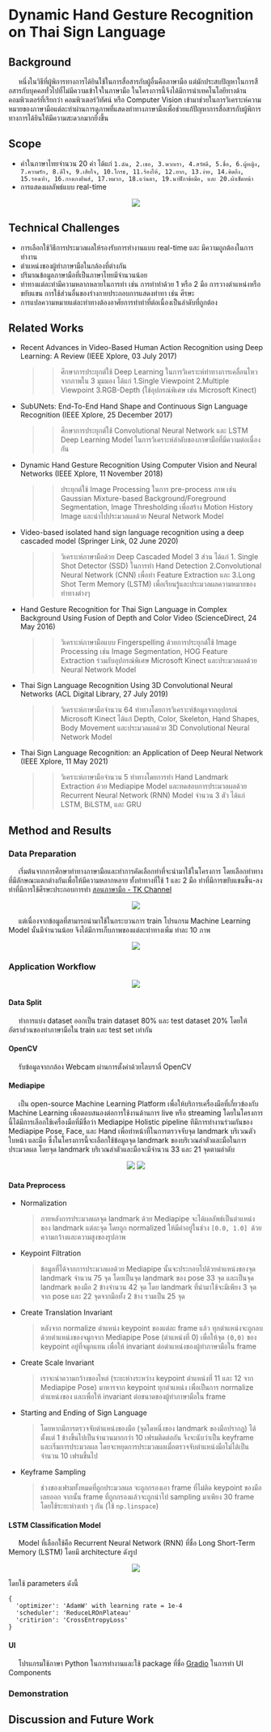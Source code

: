 # Dynamic Hand Gesture Recognition on Thai Sign Language

## Background

&nbsp;&nbsp;&nbsp;&nbsp;&nbsp;หนึ่งในวิธีที่ผู้พิการทางการได้ยินใช้ในการสื่อสารกับผู้อื่นคือภาษามือ แต่มักประสบปัญหาในการสือสารกับบุคคลทั่วไปที่ไม่มีความเข้าใจในภาษามือ ในโครงการนี้จึงได้มีการนำเทคโนโลยีทางด้านคอมพิวเตอร์ที่เรียกว่า คอมพิวเตอร์วิทัศน์ หรือ Computer Vision เข้ามาช่วยในการวิเคราะห์ความหมายของภาษามือแต่ละท่าผ่านการดูภาพที่แสดงท่าทางภาษามือเพื่อช่วยแก้ปัญหาการสื่อสารกับผู้พิการทางการได้ยินให้มีความสะดวกมากยิ่งขึ้น

## Scope

- คำในภาษาไทยจำนวน 20 คำ ได้แก่ `1.ฉัน, 2.เธอ, 3.พวกเรา, 4.สวัสดี, 5.ชื่อ, 6.ผู้หญิง, 7.ความรัก, 8.ดีใจ, 9.เสียใจ, 10.โกรธ, 11.ร้องไห้, 12.ยาก, 13.ง่าย, 14.คิดถึง, 15.รองเท้า, 16.กางเกงยีนส์, 17.หมวก, 18.แว่นตา, 19.นาฬิกาข้อมือ, และ 20.ผ้าเช็ดหน้า`
- การแสดงผลลัพธ์แบบ real-time

<p align="center">
<img src="/resources/readme/hand_sign_language.jpg">
</p>

## Technical Challenges

- การเลือกใช้วิธีการประมวลผลให้รองรับการทำงานแบบ real-time และ มีความถูกต้องในการทำงาน
- ตำแหน่งของผู้ทำภาษามือในกล้องที่ต่างกัน
- ปริมาณข้อมูลภาษามือที่เป็นภาษาไทยมีจำนวนน้อย
- ท่าทางแต่ละท่ามีความหลากหลายในการทำ เช่น การทำท่าด้วย 1 หรือ 2 มือ การวางตำแหน่งหรือขยับแขน การใช้ส่วนอื่นของร่างกายประกอบการแสดงท่าทา เช่น ศีรษะ
- การแปลความหมายแต่ละท่าทางต้องอาศัยการทำท่าที่ต่อเนื่องเป็นลำดับที่ถูกต้อง

## Related Works

- Recent Advances in Video-Based Human Action Recognition using Deep Learning: A Review
  (IEEE Xplore, 03 July 2017)
  > > ศึกษาการประยุกต์ใช้ Deep Learning ในการวิเคราะห์ท่าทางการเคลื่อนไหวจากภาพใน 3 มุมมอง ได้แก่ 1.Single Viewpoint 2.Multiple Viewpoint 3.RGB-Depth (ใช้อุปกรณ์พิเศษ เช่น Microsoft Kinect)
- SubUNets: End-To-End Hand Shape and Continuous Sign Language Recognition (IEEE Xplore, 25 December 2017)
  > > ศึกษาการประยุกต์ใช้ Convolutional Neural Network และ LSTM Deep Learning Model ในการวิเคราะห์ลำดับของภาษามือที่มีความต่อเนื่องกัน
- Dynamic Hand Gesture Recognition Using Computer Vision and Neural Networks (IEEE Xplore, 11 November 2018)
  > > ประยุกต์ใช้ Image Processing ในการ pre-process ภาพ เช่น Gaussian Mixture-based Background/Foreground Segmentation, Image Thresholding เพื่อสร้าง Motion History Image และนำไปประมวลผลด้วย Neural Network Model
- Video-based isolated hand sign language recognition using a deep cascaded model (Springer
  Link, 02 June 2020)
  > > วิเคราะห์ภาษามือด้วย Deep Cascaded Model 3 ส่วน ได้แก่ 1. Single Shot Detector (SSD) ในการทำ Hand Detection 2.Convolutional Neural Network (CNN) เพื่อทำ Feature Extraction และ 3.Long Shot Term Memory (LSTM) เพื่อเรียนรู้และประมวลผลความหมายของท่าทางต่างๆ
- Hand Gesture Recognition for Thai Sign Language in Complex Background Using Fusion of
  Depth and Color Video (ScienceDirect, 24 May 2016)
  > > วิเคราะห์ภาษามือแบบ Fingerspelling ด้วยการประยุกต์ใช้ Image Processing เช่น Image Segmentation, HOG Feature Extraction ร่วมกับอุปกรณ์พิเศษ Microsoft Kinect และประมวลผลด้วย Neural Network Model
- Thai Sign Language Recognition Using 3D Convolutional Neural Networks (ACL Digital Library, 27 July 2019)
  > > วิเคราะห์ภาษามือจำนวน 64 ท่าทางโดยการวิเคราะห์ข้อมูลจากอุปกรณ์ Microsoft Kinect ได้แก่ Depth, Color, Skeleton, Hand Shapes, Body Movement และประมวลผลด้วย 3D Convolutional Neural Network Model
- Thai Sign Language Recognition: an Application of Deep Neural Network
  (IEEE Xplore, 11 May 2021)
  > > วิเคราะห์ภาษามือจำนวน 5 ท่าทางโดยการทำ Hand Landmark Extraction ด้วย Mediapipe Model และทดสอบการประมวลผลด้วย Recurrent Neural Network (RNN) Model จำนวน 3 ตัว ได้แก่ LSTM, BiLSTM, และ GRU

## Method and Results

### Data Preparation

&nbsp;&nbsp;&nbsp;&nbsp;&nbsp;เริ่มต้นจากการศึกษาท่าทางภาษามือและทำการคัดเลือกท่าที่จะนำมาใช้ในโครงการ โดยเลือกท่าทางที่มีลักษณะแตกต่างกันเพื่อให้มีความหลากหลาย ทั้งท่าทางที่ใช้ 1 และ 2 มือ ท่าที่มีการขยับแขนขึ้น-ลง ท่าที่มีการใช้ศีรษะประกอบการทำ
[สอนภาษามือ - TK Channel](https://www.youtube.com/playlist?list=PL04-r7CQK5w9BPtNWXnAccIm0zdO31PDy)

<p align="center">
<img src="/resources/readme/hand_sign_language.jpg">
</p>
&nbsp;&nbsp;&nbsp;&nbsp;&nbsp;แต่เนื่องจากข้อมูลที่สามารถนำมาใช้ในกระบวนการ train โปรแกรม Machine Learning Model นั้นมีจำนวนน้อย จึงได้มีการเก็บภาพของแต่ละท่าทางเพิ่ม ท่าละ 10 ภาพ
<p align="center">
<img src="/resources/readme/hand_sign.jpg">
</p>

### Application Workflow

<p align="center">
<img src="/resources/readme/workflow_diagram.png">
</p>

#### Data Split

&nbsp;&nbsp;&nbsp;&nbsp;&nbsp;ทำการแบ่ง dataset ออกเป็น train dataset 80% และ test dataset 20% โดยให้อัตราส่วนของท่าภาษามือใน train และ test set เท่ากัน

#### OpenCV

&nbsp;&nbsp;&nbsp;&nbsp;&nbsp;รับข้อมูลจากกล้อง Webcam ผ่านการตั้งค่าด้วยไลบราลี่ OpenCV

#### Mediapipe

&nbsp;&nbsp;&nbsp;&nbsp;&nbsp;เป็น open-source Machine Learning Platform เพื่อให้บริการเครื่องมือที่เกี่ยวข้องกับ Machine Learning เพื่อตอบสนองต่อการใช้งานด้านการ live หรือ streaming โดยในโครงการนี้ได้มีการเลือกใช้เครื่องมือที่มีชื่อว่า Mediapipe Holistic pipeline ทีมีการทำงานร่วมกันของ Mediapipe Pose, Face, และ Hand เพื่อทำหน้าที่ในการตรวจจับจุด landmark บริเวณตัว ใบหน้า และมือ ซึ่งในโครงการนี้จะเลือกใช้ข้อมูลจุด landmark ของบริเวณลำตัวและมือในการประมวลผล โดยจุด landmark บริเวณลำตัวและมือจะมีจำนวน 33 และ 21 จุดตามลำดับ

<p align="center">
<img src="/resources/readme/pose_landmarks.png">
<img src="/resources/readme/hand_landmarks.png">
</p>

#### Data Preprocess

- Normalization
  > ภายหลังการประมวลผลจุด landmark ด้วย Mediapipe จะได้ผลลัพธ์เป็นตำแหน่งของ landmark แต่ละจุด โดยถูก normalized ให้มีค่าอยู่ในช่วง `[0.0, 1.0] `ด้วยความกว้างและความสูงของรูปภาพ
- Keypoint Filtration
  > ข้อมูลที่ได้จากการประมวลผลด้วย Mediapipe นั้นจะประกอบไปด้วยตำแหน่งของจุด landmark จำนวน 75 จุด โดยเป็นจุด landmark ของ pose 33 จุด และเป็นจุด landmark ของมือ 2 ข้างจำนวน 42 จุด โดย landmark ที่นำมาใช้จะมีเพียง 3 จุดจาก pose และ 22 จุดจากมือทั้ง 2 ข้าง รวมเป็น 25 จุด
- Create Translation Invariant
  > หลังจาก normalize ตำแหน่ง keypoint ของแต่ละ frame แล้ว ทุกตำแหน่งจะถูกลบด้วยตำแหน่งของจมูกจาก Mediapipe Pose (ตำแหน่งที่ 0) เพื่อให้จุด `(0,0)` ของ keypoint อยู่ที่จมูกแทน เพื่อให้ invariant ต่อตำแหน่งของผู้ทำภาษามือใน frame
- Create Scale Invariant
  > เราจะนำความกว้างของไหล่ (ระยะห่างระหว่าง keypoint ตำแหน่งที่ 11 และ 12 จาก Mediapipe Pose) มาหารจาก keypoint ทุกตำแหน่ง เพื่อเป็นการ normalize ตำแหน่งของ และเพื่อให้ invariant ต่อขนาดของผู้ทำภาษามือใน frame
- Starting and Ending of Sign Language
  > โดยหากมีการตรวจจับตำแหน่งของมือ (จุดใดหนึ่งของ landmark ของมือปรากฎ) ได้ตั้งแต่ 1 ข้างขึ้นไปเป็นจำนวนมากกว่า 10 เฟรมติดต่อกัน จึงจะนับว่าเป็น keyframe และเริ่มการประมวลผล โดยจะหยุดการประมวลผลเมื่อตรวจจับตำแหน่งมือไม่ได้เป็นจำนวน 10 เฟรมขึ้นไป
- Keyframe Sampling
  > ช่วงของเฟรมทั้งหมดที่ถูกประมวลผล จะถูกกรองเอา frame ที่ไม่ติด keypoint ของมือเลยออก จากนั้น frame ที่ถูกกรองแล้วจะถูกนำไป sampling มาเพียง 30 frame โดยใช้ระยะห่างเท่า ๆ กัน (ใช้ `np.linspace`)

#### LSTM Classification Model

&nbsp;&nbsp;&nbsp;&nbsp;&nbsp;Model ที่เลือกใช้คือ Recurrent Neural Network (RNN) ที่ชื่อ Long Short-Term Memory (LSTM) โดยมี architecture ดังรูป

<p align="center">  
<img src="/resources/readme/model_architecture.png">  
</p>  
โดยใช้ parameters ดังนี้

```
{
  'optimizer': 'AdamW' with learning rate = 1e-4
  'scheduler': 'ReduceLROnPlateau'
  'critirion': 'CrossEntropyLoss'
}
```

#### UI

&nbsp;&nbsp;&nbsp;&nbsp;&nbsp;โปรแกรมใช้ภาษา Python ในการทำงานและใช้ package ที่ชื่อ [Gradio](https://gradio.app/) ในการทำ UI Components

### Demonstration

## Discussion and Future Work
